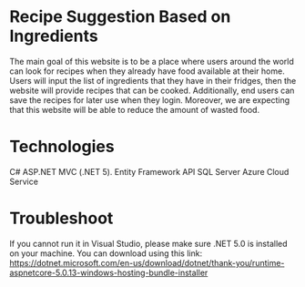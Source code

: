 # Recipe Suggestion Based on Ingredients
The main goal of this website is to be a place where users around the world can look for recipes when they already have food available at their home. 
Users will input the list of ingredients that they have in their fridges, then the website will provide recipes that can be cooked. 
Additionally, end users can save the recipes for later use when they login. 
Moreover, we are expecting that this website will be able to reduce the amount of wasted food. 

# Technologies
C# ASP.NET MVC (.NET 5).
Entity Framework
API
SQL Server
Azure Cloud Service

# Troubleshoot
If you cannot run it in Visual Studio, please make sure .NET 5.0 is installed on your machine. 
You can download using this link: https://dotnet.microsoft.com/en-us/download/dotnet/thank-you/runtime-aspnetcore-5.0.13-windows-hosting-bundle-installer
